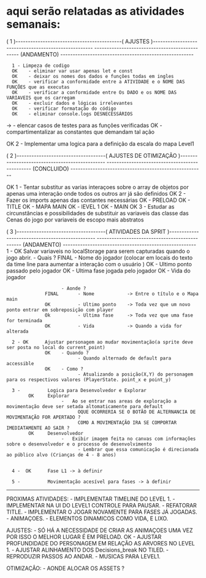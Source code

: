 # aqui serão relatadas as atividades semanais:

( 1 )-------------------------------------------(      AJUSTES      )-----------------------------------------------------
-----------------------------------------------     (ANDAMENTO)     ------------------------------------------------------

      1 - Limpeza de codigo
      OK    - eliminar var usar apenas let e const
      OK    - deixar os nomes dos dados e funções todas em ingles
      OK    - verificar a conformidade entre a ATIVIDADE e o NOME DAS FUNÇÕES que as executas
      OK    - verificar a conformidade entre Os DADO e os NOME DAS VARIAVEIS que os carregam
      OK    - excluir dados e lógicas irrelevantes
      OK    - verificar formatação do código
      OK    - eliminar console.logs DESNECESSÁRIOS
->          - elencar casos de testes para as funções verificadas
      OK    - compartimentalizar as constantes que demandam tal ação

OK   2 - Implementar uma logica para a definição da escala do mapa Level1

( 2 )------------------------------------(      AJUSTES DE OTIMIZAÇÃO     )-----------------------------------------------
-----------------------------------------------     (CONCLUIDO)     ------------------------------------------------------

OK    1 - Tentar substitur as varias interaçoes sobre o array de objetos por apenas uma interação onde todos os outros arr
             já são definidos
OK    2 - Fazer os imports apenas das contantes necessárias
        OK    - PRELOAD
        OK    - TITLE
        OK    - MAPA MAIN
        OK    - lEVEL 1 
        OK    - MAIN
OK      3 - Estudar as circunstâncias e possibilidades de substituir as variaveis das classe das Cenas do jogo por        variaveis de escopo mais  abstratos

( 3 )------------------------------------(      ATIVIDADES DA SPRIT      )------------------------------------------------
-----------------------------------------------     (ANDAMENTO)     ------------------------------------------------------
      1 -  OK        Salvar variaveis no localStorage para serem capturadas quando o jogo abrir.
                        - Quais ?
                  FINAL       - Nome do jogador (colocar em locais do texto da time line para aumentar a interação com o usuário )
                  OK          - Ultimo ponto passado pelo jogador
                  OK          - Ultima fase jogada pelo jogador
                  OK          - Vida do jogador
                        
                        - Aonde ?
                  FINAL       - Nome            -> Entre o título e o Mapa main
                  OK          - Ultimo ponto    -> Toda vez que um novo ponto entrar em sobreposição com player
                  Ok          - Ultima fase     -> Toda vez que uma fase for terminada
                  OK          - Vida            -> Quando a vida for alterada

      2 - OK      Ajustar personagem ao mudar movimentação(a sprite deve ser posta no local do current_point)
                  OK    - Quando ?
                              - Quando alternado de default para accessible 
                  OK    - Como ?
                              - Atualizando a posição(X,Y) do personagem para os respectivos valores (PlayerState. point_x e point_y) 

      3 -          Logica para Desenvolvedor e Explorar
            OK     Explorar
                        -   Ao se entrar nas areas de exploração a movimentação deve ser setada altomaticamente para default
                              OQUE OCORRERIA SE O BOTÃO DE ALTERNANCIA DE MOVIMENTAÇÃO FOR APERTADO ?
                              COMO A MOVIMENTAÇÃO IRA SE COMPORTAR IMEDIATAMENTE AO SAIR ?
            OK     Desenvolvedor
                        -   Exibir imagem feita no canvas com informações sobre o desenvolvedor e o processo de desenvolvimento
                              - Lembrar que essa comunicação é direcionada ao público alvo (Crianças de 4 - 8 anos)


      4 -  OK      Fase L1 -> à definir

      5 -          Movimentação acesível para fases -> à definir

--------------------------------------------------------------------------------------------------------------------------

PROXIMAS ATIVIDADES:
      - IMPLEMENTAR TIMELINE DO LEVEL 1.
      - IMPLEMENTAR NA UI DO LEVEL1 CONTROLE PARA PAUSAR.
      - REFATORAR TITLE.
      - IMPLEMENTAR O JOGAR NOVAMENTE PARA FASES JÁ JOGADAS.
      - ANIMAÇOES.
      - ELEMENTOS DINAMICOS COMO VIDA, E LIXO.

AJUSTES:
      - SÓ HÁ A NECESSIDADE DE CRIAR AS ANIMAÇOES UMA VEZ POR ISSO O MELHOR LUGAR É EM PRELOAD.
OK    - AJUSTAR PROFUNDIDADE DO PERSONAGEM EM RELAÇÃO AS ARVORES NO LEVEL 1.
      - AJUSTAR ALINHAMENTO DOS Decisions_break NO TILED.
      - REPRODUZIR PASSOS AO ANDAR.
      - MUSICAS PARA LEVEL1.

OTIMIZAÇÂO:
      - AONDE ALOCAR OS ASSETS ?
